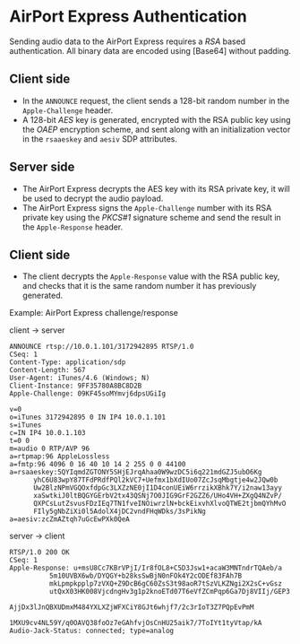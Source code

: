 # AirPort Express Authentication

Sending audio data to the AirPort Express requires a *RSA* based
authentication. All binary data are encoded using [Base64] without padding.

## Client side

- In the `ANNOUNCE` request, the client sends a 128-bit random number in
  the `Apple-Challenge` header.
- A 128-bit *AES* key is generated, encrypted with the RSA public key
  using the *OAEP* encryption scheme, and sent along with an
  initialization vector in the `rsaaeskey` and `aesiv` SDP attributes.

## Server side

- The AirPort Express decrypts the AES key with its RSA private key, it
  will be used to decrypt the audio payload.
- The AirPort Express signs the `Apple-Challenge` number with its RSA
  private key using the *PKCS#1* signature scheme and send the result in
  the `Apple-Response` header.

## Client side

- The client decrypts the `Apple-Response` value with the RSA public key,
  and checks that it is the same random number it has previously generated.

<span class="ex">Example:</span> AirPort Express challenge/response

<div class="client_server">
<p>client &rarr; server</p>

```http
ANNOUNCE rtsp://10.0.1.101/3172942895 RTSP/1.0
CSeq: 1
Content-Type: application/sdp
Content-Length: 567
User-Agent: iTunes/4.6 (Windows; N)
Client-Instance: 9FF35780A8BC8D2B
Apple-Challenge: 09KF45soMYmvj6dpsUGiIg

v=0
o=iTunes 3172942895 0 IN IP4 10.0.1.101
s=iTunes
c=IN IP4 10.0.1.103
t=0 0
m=audio 0 RTP/AVP 96
a=rtpmap:96 AppleLossless
a=fmtp:96 4096 0 16 40 10 14 2 255 0 0 44100
a=rsaaeskey:5QYIqmdZGTONY5SHjEJrqAhaa0W9wzDC5i6q221mdGZJ5ubO6Kg
      yhC6U83wpY87TFdPRdfPQl2kVC7+Uefmx1bXdIUo07ZcJsqMbgtje4w2JQw0b
      Uw2BlzNPmVGQOxfdpGc3LXZzNE0jI1D4conUEiW6rrzikXBhk7Y/i2naw13ayy
      xaSwtkiJ0ltBQGYGErbV2tx43QSNj7O0JIG9GrF2GZZ6/UHo4VH+ZXgQ4NZvP/
      QXPCsLutZsvusFDzIEq7TN1fveINOiwrzlN+bckEixvhXlvoQTWE2tjbmQYhMvO
      FIly5gNbZiXi0l5AdolX4jDC2vndFHqWDks/3sPikNg
a=aesiv:zcZmAZtqh7uGcEwPXk0QeA
```
</div>
<div class="server_client">
<p>server &rarr; client</p>

```http
RTSP/1.0 200 OK
CSeq: 1
Apple-Response: u+msU8Cc7KBrVPjI/Ir8fOL8+C5D3Jsw1+acaW3MNTndrTQAeb/a
          5m10UVBX6wb/DYQGY+b28ksSwBjN0nFOk4Y2cODEf83FAh7B
          mkLpmpkpplp7zVXQ+Z9DcB6gC60ZsS3t98aoR7tSzVLKZNgi2X2sC+vGsz
          utQxX03HK008VjcdngHv3g1p2knoETd07T6eVfZCmPqp6Ga7Dj8VIIj/GEP3
          AjjDx3lJnQBXUDmxM484YXLXZjWFXCiY8GJt6whjf7/2c3rIoT3Z7PQpEvPmM
          1MXU9cv4NL59Y/q0OAVQ38foOz7eGAhfvjOsCnHU25aik7/7ToIYt1tyVtap/kA
Audio-Jack-Status: connected; type=analog
```
</div>
